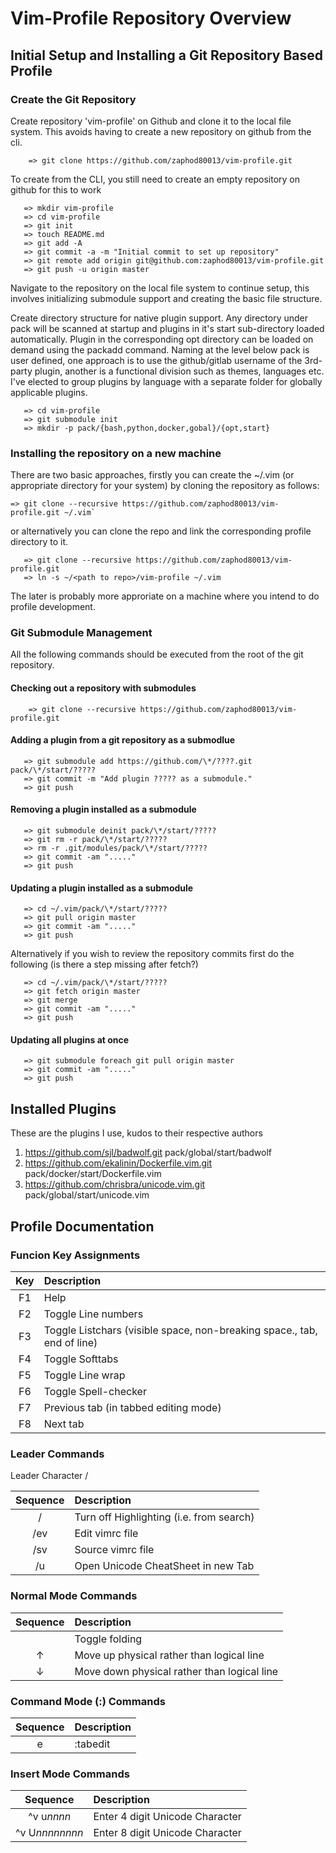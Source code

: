# Vim-Profile Repository Overview

## Initial Setup and Installing a Git Repository Based Profile 

### Create the Git Repository
Create repository 'vim-profile' on Github and clone it to the local file system. This avoids having to create a new
repository on github from the cli.
```
	=> git clone https://github.com/zaphod80013/vim-profile.git
```

To create from the CLI, you still need to create an empty repository on github for this to work
```
   => mkdir vim-profile
   => cd vim-profile
   => git init
   => touch README.md
   => git add -A
   => git commit -a -m "Initial commit to set up repository"
   => git remote add origin git@github.com:zaphod80013/vim-profile.git
   => git push -u origin master
```

Navigate to the repository on the local file system to continue setup, this involves initializing submodule support and creating the basic file structure. 

Create directory structure for native plugin support. Any directory under pack will be scanned at startup and plugins in
it's start sub-directory loaded automatically. Plugin in the corresponding opt directory can be loaded on demand using the 
packadd command. Naming at the level below pack is user defined, one approach is to use the github/gitlab username of the
3rd-party plugin, another is a functional division such as themes, languages etc. I've elected to group plugins by language
with a separate folder for globally applicable plugins.

```
   => cd vim-profile
   => git submodule init
   => mkdir -p pack/{bash,python,docker,gobal}/{opt,start}
```

### Installing the repository on a new machine

There are two basic approaches, firstly you can create the ~/.vim (or appropriate directory for your system) by cloning 
the repository as follows:
```
=> git clone --recursive https://github.com/zaphod80013/vim-profile.git ~/.vim`
```
or alternatively you can clone the repo and link the corresponding profile directory to it.
```
   => git clone --recursive https://github.com/zaphod80013/vim-profile.git 
   => ln -s ~/<path to repo>/vim-profile ~/.vim
```

The later is probably more approriate on a machine where you intend to do profile development.

### Git Submodule Management

All the following commands should be executed from the root of the git repository.

#### Checking out a repository with submodules
```
	=> git clone --recursive https://github.com/zaphod80013/vim-profile.git
```

#### Adding a plugin from a git repository as a submodlue 
```
   => git submodule add https://github.com/\*/????.git pack/\*/start/?????
   => git commit -m "Add plugin ????? as a submodule."
   => git push
```

#### Removing a plugin installed as a submodule
```
   => git submodule deinit pack/\*/start/?????
   => git rm -r pack/\*/start/?????
   => rm -r .git/modules/pack/\*/start/?????
   => git commit -am "....."
   => git push
```

#### Updating a plugin installed as a submodule
```
   => cd ~/.vim/pack/\*/start/?????
   => git pull origin master
   => git commit -am "....."
   => git push
```

Alternatively if you wish to review the repository commits first do the following (is there a step missing after fetch?)
```
   => cd ~/.vim/pack/\*/start/?????
   => git fetch origin master
   => git merge
   => git commit -am "....."   
   => git push
```

#### Updating all plugins at once
```
   => git submodule foreach git pull origin master
   => git commit -am "....."
   => git push
```

## Installed Plugins

These are the plugins I use, kudos to their respective authors

1.   https://github.com/sjl/badwolf.git pack/global/start/badwolf
1.   https://github.com/ekalinin/Dockerfile.vim.git pack/docker/start/Dockerfile.vim
1.   https://github.com/chrisbra/unicode.vim.git pack/global/start/unicode.vim


## Profile Documentation
### Funcion Key Assignments

| Key  |Description| 
|:----:|:----------------
| F1   |Help
| F2   | Toggle Line numbers             
| F3   | Toggle Listchars (visible space, non-breaking space., tab, end of line) 
| F4   | Toggle Softtabs  
| F5   | Toggle Line wrap 
| F6   | Toggle Spell-checker    
| F7   | Previous tab (in tabbed editing mode) 
| F8   | Next tab 

### Leader Commands
Leader Character /

| Sequence  |Description| 
|:----:|:----------------
|/<space>| Turn off Highlighting (i.e. from search)	
|/ev|Edit vimrc file
|/sv|Source vimrc file
|/u|Open Unicode CheatSheet in new Tab

### Normal Mode Commands

| Sequence  |Description| 
|:----:|:----------------
|<space>|Toggle folding
| &#x2191;| Move up physical rather than logical line
| &#x2193;| Move down physical rather than logical line

### Command Mode (:) Commands

| Sequence  |Description| 
|:----:|:----------------
|e<space>|:tabedit

### Insert Mode Commands

| Sequence  |Description| 
|:----:|:----------------
|^v u*nnnn*|Enter 4 digit Unicode Character
|^v U*nnnnnnnn*|Enter 8 digit Unicode Character
 


